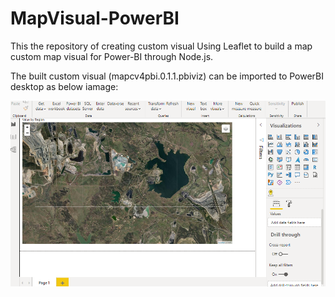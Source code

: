 # MapVisual-PowerBI
This the repository of creating custom visual 
Using Leaflet to build a map custom map visual for Power-BI through Node.js.

The built custom visual (mapcv4pbi.0.1.1.pbiviz) can be imported to PowerBI desktop as below iamage:

![picture](https://github.com/alilajevardi/MapVisual4pbi/blob/main/assets/BPI_dashboard.png)

